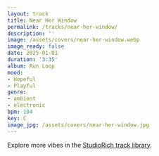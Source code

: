 ```yaml
---
layout: track
title: Near Her Window
permalink: /tracks/near-her-window/
description: ''
image: /assets/covers/near-her-window.webp
image_ready: false
date: 2025-01-01
duration: '3:35'
album: Run Loop
mood:
- Hopeful
- Playful
genre:
- ambient
- electronic
bpm: 104
key: C
image_jpg: /assets/covers/near-her-window.jpg
---
```


Explore more vibes in the [StudioRich track library](/tracks/).
